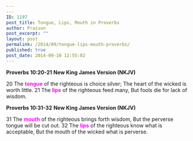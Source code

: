 ```yaml
---
---
ID: 1197
post_title: Tongue, Lips, Mouth in Proverbs
author: Praison
post_excerpt: ""
layout: post
permalink: /2014/09/tongue-lips-mouth-proverbs/
published: true
post_date: 2014-09-10 12:55:02
---
```

<strong>Proverbs 10:20-21</strong>
<strong> New King James Version (NKJV)</strong>

20 The <span style="color: #ff00ff;"><strong>tongue</strong> </span>of the righteous is choice silver;
The heart of the wicked is worth little.
21 The <span style="color: #ff00ff;"><strong>lips</strong> </span>of the righteous feed many,
But fools die for lack of wisdom.

<strong>Proverbs 10:31-32</strong>
<strong> New King James Version (NKJV)</strong>

31 The <span style="color: #ff00ff;"><strong>mouth</strong> </span>of the righteous brings forth wisdom,
But the perverse tongue will be cut out.
32 The <span style="color: #ff00ff;"><strong>lips</strong> </span>of the righteous know what is acceptable,
But the mouth of the wicked what is perverse.